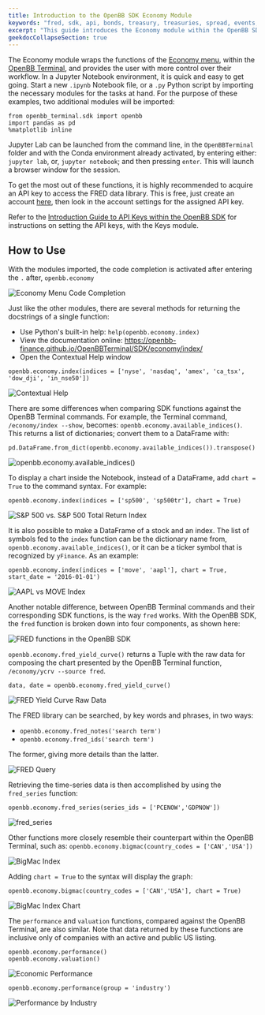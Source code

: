 ```yaml
---
title: Introduction to the OpenBB SDK Economy Module
keywords: "fred, sdk, api, bonds, treasury, treasuries, spread, events, calendar, futures, future, yield, curve, macro, index, indices, performance, bigmac, series, gdp, indicators"
excerpt: "This guide introduces the Economy module within the OpenBB SDK and provides some use examples."
geekdocCollapseSection: true
---
```

The Economy module wraps the functions of the <a href="https://openbb-finance.github.io/OpenBBTerminal/terminal/economy/" target="_blank">Economy menu</a>, within the <a href="https://openbb-finance.github.io/OpenBBTerminal/terminal/" target="_blank">OpenBB Terminal</a>, and provides the user with more control over their workflow. In a Jupyter Notebook environment, it is quick and easy to get going. Start a new `.ipynb` Notebook file, or a `.py` Python script by importing the necessary modules for the tasks at hand. For the purpose of these examples, two additional modules will be imported:
````
from openbb_terminal.sdk import openbb
import pandas as pd
%matplotlib inline
````
Jupyter Lab can be launched from the command line, in the `OpenBBTerminal` folder and with the Conda environment already activated, by entering either: `jupyter lab`, or, `jupyter notebook`; and then pressing `enter`. This will launch a browser window for the session.

To get the most out of these functions, it is highly recommended to acquire an API key to access the FRED data library. This is free, just create an account <a href="https://fred.stlouisfed.org" target="_blank"> here</a>, then look in the account settings for the assigned API key.

Refer to the <a href="https://openbb-finance.github.io/OpenBBTerminal/SDK/keys/" target="_blank">Introduction Guide to API Keys within the OpenBB SDK</a> for instructions on setting the API keys, with the Keys module.

## How to Use

With the modules imported, the code completion is activated after entering the `.` after, `openbb.economy`

![Economy Menu Code Completion](https://user-images.githubusercontent.com/85772166/198433265-69073c7a-5494-4275-a0e7-bdcc1c4b431c.png)

Just like the other modules, there are several methods for returning the docstrings of a single function:

  -  Use Python's built-in help: `help(openbb.economy.index)`
  -  View the documentation online: https://openbb-finance.github.io/OpenBBTerminal/SDK/economy/index/
  -  Open the Contextual Help window
````
openbb.economy.index(indices = ['nyse', 'nasdaq', 'amex', 'ca_tsx', 'dow_dji', 'in_nse50'])
````

![Contextual Help](https://user-images.githubusercontent.com/85772166/198433406-b61f3bed-21fe-47c3-95d0-ee3c17931f92.png)

There are some differences when comparing SDK functions against the OpenBB Terminal commands. For example, the Terminal command, `/economy/index --show`, becomes: `openbb.economy.available_indices()`. This returns a list of dictionaries; convert them to a DataFrame with:
````
pd.DataFrame.from_dict(openbb.economy.available_indices()).transpose()
````

![openbb.economy.available_indices()](https://user-images.githubusercontent.com/85772166/198433551-921ec05d-6a96-44ff-b164-c7af18602d82.png)

To display a chart inside the Notebook, instead of a DataFrame, add `chart = True` to the command syntax. For example: 
````
openbb.economy.index(indices = ['sp500', 'sp500tr'], chart = True)
````

![S&P 500 vs. S&P 500 Total Return Index](https://user-images.githubusercontent.com/85772166/198433750-c62794ee-a26e-4da8-85b7-0782196efd11.png)

It is also possible to make a DataFrame of a stock and an index. The list of symbols fed to the `index` function can be the dictionary name from, `openbb.economy.available_indices()`, or it can be a ticker symbol that is recognized by `yFinance`. As an example: 
````
openbb.economy.index(indices = ['move', 'aapl'], chart = True, start_date = '2016-01-01')
````

![AAPL vs MOVE Index](https://user-images.githubusercontent.com/85772166/198433917-ebd06b62-e5a1-4d53-94be-ea2680297139.png)

Another notable difference, between OpenBB Terminal commands and their corresponding SDK functions, is the way `fred` works. With the OpenBB SDK, the `fred` function is broken down into four components, as shown here:

![FRED functions in the OpenBB SDK](https://user-images.githubusercontent.com/85772166/198434069-a0f4deb0-6db3-421e-bd49-2a3e63565949.png)

`openbb.economy.fred_yield_curve()` returns a Tuple with the raw data for composing the chart presented by the OpenBB Terminal function, `/economy/ycrv --source fred`.

````
data, date = openbb.economy.fred_yield_curve()
````

![FRED Yield Curve Raw Data](https://user-images.githubusercontent.com/85772166/198434188-0eacedab-ff27-40dc-917d-c7bf5929d9ad.png)

The FRED library can be searched, by key words and phrases, in two ways: 

  -  `openbb.economy.fred_notes('search term')`
  -  `openbb.economy.fred_ids('search term')`

The former, giving more details than the latter.

![FRED Query](https://user-images.githubusercontent.com/85772166/198434480-97d630fb-62a1-45b7-b8d2-a171fdf3c0ae.png)

Retrieving the time-series data is then accomplished by using the `fred_series` function:

````
openbb.economy.fred_series(series_ids = ['PCENOW','GDPNOW'])
````

![fred_series](https://user-images.githubusercontent.com/85772166/198434607-8e421db7-56fa-4dda-8796-12a28373c1d8.png)

Other functions more closely resemble their counterpart within the OpenBB Terminal, such as: `openbb.economy.bigmac(country_codes = ['CAN','USA'])`

![BigMac Index](https://user-images.githubusercontent.com/85772166/198434807-59b77a92-bbaa-4916-9b03-2e375bfcbc79.png)

Adding `chart = True` to the syntax will display the graph:

````
openbb.economy.bigmac(country_codes = ['CAN','USA'], chart = True)
````

![BigMac Index Chart](https://user-images.githubusercontent.com/85772166/198435081-63077337-ff31-49f2-b2df-f46c9571e98d.png)

The `performance` and `valuation` functions, compared against the OpenBB Terminal, are also similar. Note that data returned by these functions are inclusive only of companies with an active and public US listing.

````
openbb.economy.performance()
openbb.economy.valuation()
````

![Economic Performance](https://user-images.githubusercontent.com/85772166/198435213-4c9158f1-3432-442a-b2bb-edf282264e4a.png)

````
openbb.economy.performance(group = 'industry')
````

![Performance by Industry](https://user-images.githubusercontent.com/85772166/198435374-0bb6a0fc-9fb0-4de4-bab0-c7b959694193.png)
